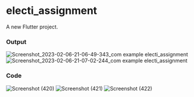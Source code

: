 # electi_assignment

A new Flutter project.

### Output
![Screenshot_2023-02-06-21-06-49-343_com example electi_assignment](https://user-images.githubusercontent.com/103027183/217023692-132a3d06-09fc-4ac8-b42b-9fb22089a2ec.jpg)![Screenshot_2023-02-06-21-07-02-244_com example electi_assignment](https://user-images.githubusercontent.com/103027183/217023706-1e11d406-60cc-476e-98cf-dc1a8430b3a8.jpg)
### Code
![Screenshot (420)](https://user-images.githubusercontent.com/103027183/217024955-d314aeb2-b999-40fc-9857-245b9d6b8f55.png)
![Screenshot (421)](https://user-images.githubusercontent.com/103027183/217025036-4a08461b-95f7-4c04-aa71-6b2dd2ed945a.png)
![Screenshot (422)](https://user-images.githubusercontent.com/103027183/217025084-c921fdfb-83e2-48f1-bf84-4b963d2d492c.png)
